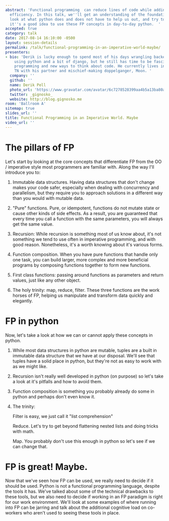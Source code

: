 ```yaml
---
abstract: 'Functional programming  can reduce lines of code while adding safety and
  efficiency. In this talk, we''ll get an understanding of the foundations of FP,
  look at what python does and does not have to help us out, and try to decide if
  it''s a good idea to use these FP concepts in day-to-day python.  '
accepted: true
category: talk
date: 2017-08-14 16:10:00 -0500
layout: session-details
permalink: /talk/functional-programming-in-an-imperative-world-maybe/
presenters:
- bio: 'Derik is lucky enough to spend most of his days wrangling backend web services
    using python and a bit of django, but he still has time to be fascinated by functional
    programming and new ways to think about code. He currently lives in Chattanooga,
    TN with his partner and mischief-making doppelganger, Moon. '
  company: ''
  github: ''
  name: Derik Pell
  photo_url: 'https://www.gravatar.com/avatar/6c7278528399aa4b5a13ba80add57800?s=400'
  twitter: _gignosko_
  website: http://blog.gignosko.me
room: 'Ballroom A'
sitemap: true
slides_url: ''
title: Functional Programming in an Imperative World. Maybe
video_url: ''
---
```


# The pillars of FP
Let's start by looking at the core concepts that differentiate FP from the OO / imperative style most programmers are familiar with. Along the way I'll introduce you to:

1. Immutable data structures. Having data structures that don't change makes your code safer, especially when dealing with concurrency and parallelism, but they require you to approach solutions in a different way than you would with mutable data.

2. "Pure" functions. Pure, or idempotent, functions do not mutate state or cause other kinds of side effects. As a result, you are guaranteed that every time you call a function with the same parameters, you will always get the same value.

3. Recursion: While recursion is something most of us know about, it's not something we tend to use often in imperative programming, and with good reason. Nonetheless, it's a worth knowing about it's various forms.

4. Function composition. When you have pure functions that handle only one task, you can build larger, more complex and more beneficial programs by composing functions together to form new functions.

5. First class functions: passing around functions as parameters and return values, just like any other object.

6. The holy trinity: map, reduce, filter. These three functions are the work horses of FP, helping us manipulate and transform data quickly and elegantly.

# FP in python
Now, let's take a look at how we can or cannot apply these concepts in python.

1. While most data structures in python are mutable, tuples are a built in immutable data structure that we have at our disposal. We'll see that tuples have a solid place in python, but they're not as easy to work with as we might like.

2. Recursion isn't really well developed in python (on purpose) so let's take a look at it's pitfalls and how to avoid them.

3. Function composition is something you probably already do some in python and perhaps don't even know it.

4. The trinity:

    Filter is easy, we just call it "list comprehension"

    Reduce. Let's try to get beyond flattening nested lists and doing tricks with math.

    Map. You probably don't use this enough in python so let's see if we can change that.

# FP is great! Maybe.
Now that we've seen how FP can be used, we really need to decide if it should be used. Python is not a functional programming language, despite the tools it has. We've talked about some of the technical drawbacks to these tools, but we also need to decide if working in an FP paradigm is right for our work environment. We'll look at some examples of where running into FP can be jarring and talk about the additional cognitive load on co-workers who aren't used to seeing these tools in place.
